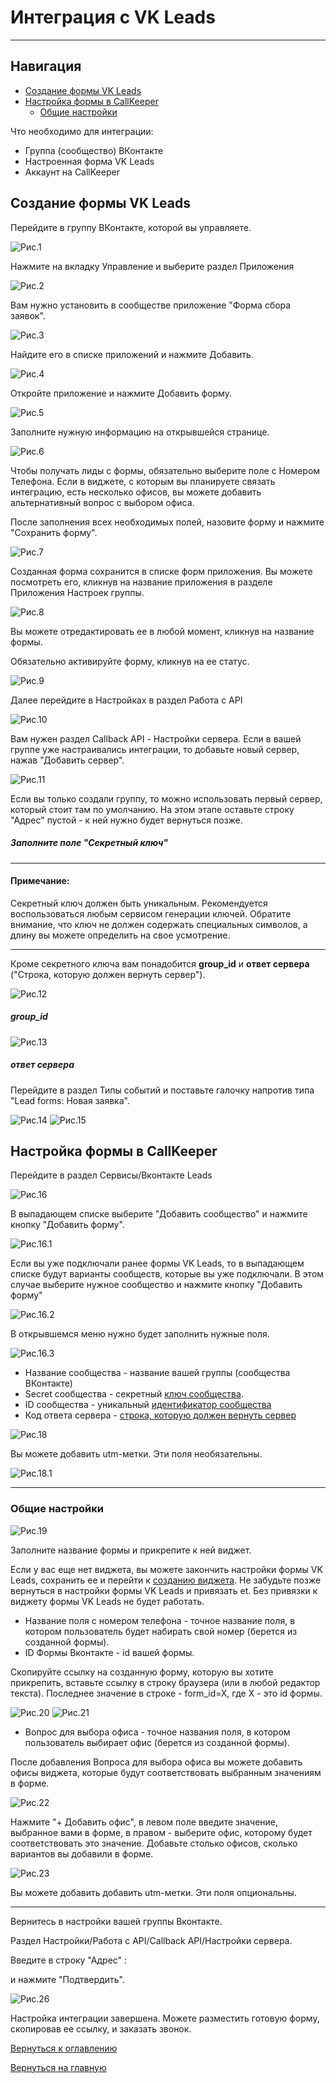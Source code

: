 # Интеграция с VK Leads
________

## Навигация

* [Создание формы VK Leads](#создание-формы-vk-leads)
* [Настройка формы в CallKeeper](#настройка-формы-в-callkeeper)
  * [Общие настройки](#общие-настройки)

Что необходимо для интеграции:

- Группа (сообщество) ВКонтакте
- Настроенная форма VK Leads
- Аккаунт на CallKeeper


## Создание формы VK Leads

Перейдите в группу ВКонтакте, которой вы управляете.

![Рис.1](images/vk_group_new.png)

Нажмите на вкладку Управление и выберите раздел Приложения

![Рис.2](images/vk_group_settings_1.png)

Вам нужно установить в сообществе приложение "Форма сбора заявок". 

![Рис.3](images/vk_group_app.png)

Найдите его в списке приложений и нажмите Добавить.

![Рис.4](images/vk_group_app_full.png)

Откройте приложение и нажмите Добавить форму.

![Рис.5](images/vk_group_new_form.png)

Заполните нужную информацию на открывшейся странице.

![Рис.6](images/vk_group_form_questions.png)

Чтобы получать лиды с формы, обязательно выберите поле с Номером Телефона.
Если в виджете, с которым вы планируете связать интеграцию, есть несколько офисов, вы можете добавить альтернативный вопрос с выбором офиса. 

После заполнения всех необходимых полей, назовите форму и нажмите "Сохранить форму".

![Рис.7](images/vk_group_form_name.png)

Созданная форма сохранится в списке форм приложения. Вы можете посмотреть его, кликнув на название приложения в разделе Приложения Настроек группы.

![Рис.8](images/vk_group_form_created.png)

Вы можете отредактировать ее в любой момент, кликнув на название формы.

Обязательно активируйте форму, кликнув на ее статус.

![Рис.9](images/vk_group_form_active.png)

Далее перейдите в Настройках в раздел Работа с API

![Рис.10](images/vk_group_form_api_1.png)

Вам нужен раздел Callback API - Настройки сервера. 
Если в вашей группе уже настраивались интеграции, то добавьте новый сервер, нажав "Добавить сервер".

![Рис.11](images/vk_group_form_api_add_server.png)

Если вы только создали группу, то можно использовать первый сервер, который стоит там по умолчанию.
На этом этапе оставьте строку "Адрес" пустой - к ней нужно будет вернуться позже.

##### Заполните поле "Секретный ключ"
______
#### Примечание:

Секретный ключ должен быть уникальным. Рекомендуется воспользоваться любым сервисом генерации ключей. Обратите внимание, что ключ не должен содержать специальных символов, а длину вы можете определить на свое усмотрение.
______

Кроме секретного ключа вам понадобится **group_id** и **ответ сервера** ("Строка, которую должен вернуть сервер").

![Рис.12](images/vk_group_id.png)
##### group_id 
![Рис.13](images/vk_server_response.png)
##### ответ сервера


Перейдите в раздел Типы событий и поставьте галочку напротив типа "Lead forms: Новая заявка".

![Рис.14](images/vk_group_api_event_type.png)
![Рис.15](images/vk_group_api_type.png)


## Настройка формы в CallKeeper

Перейдите в раздел Сервисы/Вконтакте Leads 

![Рис.16](images/vk_leads_ck.png)

В выпадающем списке выберите "Добавить сообщество" и нажмите кнопку "Добавить форму".

![Рис.16.1](images/vk_leads_main.png)

Если вы уже подключали ранее формы VK Leads, то в выпадающем списке будут варианты сообществ, которые вы уже подключали. В этом случае выберите нужное сообщество и нажмите кнопку "Добавить форму" 

![Рис.16.2](images/vk_leads_groups.png)

В открывшемся меню нужно будет заполнить нужные поля.

![Рис.16.3](image/vk_leads_group_settings.png)

- Название сообщества - название вашей группы (сообщества ВКонтакте)
- Secret сообщества - секретный [ключ сообщества](#заполните-поле-секретный-ключ). 
- ID сообщества - уникальный [идентификатор сообщества](#group_id) 
- Код ответа сервера - [строка, которую должен вернуть сервер](#ответ-сервера)

![Рис.18](images/vk_leads_form_settings.png)

Вы можете добавить utm-метки. Эти поля необязательны.

![Рис.18.1](images/vk_leads_utm.png)
_______
### Общие настройки

![Рис.19](images/vk_form_new.png)

Заполните название формы и прикрепите к ней виджет.

Если у вас еще нет виджета, вы можете закончить настройки формы VK Leads, сохранить еe и перейти к [созданию виджета](/documentation/apps/widget/widget_ru.md). Не забудьте позже вернуться в настройки формы VK Leads и привязать еt. Без привязки к виджету формы VK Leads не будет работать.

- Название поля с номером телефона - точное название поля, в котором пользователь будет набирать свой номер (берется из созданной формы).
- ID Формы Вконтакте - id вашей формы.

Скопируйте ссылку на созданную форму, которую вы хотите прикрепить, вставьте ссылку в строку браузера (или в любой редактор текста). Последнее значение в строке - form_id=X, где Х - это id формы.

![Рис.20](images/vk_form_check.png)
![Рис.21](images/vk_form_id.png)

- Вопрос для выбора офиса - точное названия поля, в котором пользователь выбирает офис (берется из созданной формы).

После добавления Вопроса для выбора офиса вы можете добавить офисы виджета, которые будут соответствовать выбранным значениям в форме.

![Рис.22](images/vk_form_offices.png)

Нажмите "+ Добавить офис", в левом поле введите значение, выбранное вами в форме, в правом - выберите офис, которому будет соответствовать это значение.
Добавьте столько офисов, сколько вариантов вы добавили в форме.


![Рис.23](images/vk_form_settings_2.png)

Вы можете добавить добавить utm-метки. Эти поля опциональны.



_______

Вернитесь в настройки вашей группы Вконтакте.

Раздел Настройки/Работа с API/Callback API/Настройки сервера.

Введите в строку "Адрес" :

и нажмите "Подтвердить".


![Рис.26](images/vk_form_server_confirm.png)

Настройка интеграции завершена. Можете разместить готовую форму, скопировав ее ссылку, и заказать звонок.

[Вернуться к оглавлению](#навигация)

[Вернуться на главную](/README.md/#documentation)




